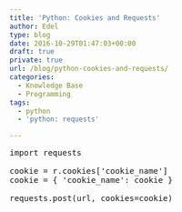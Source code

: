 ```yaml
---
title: 'Python: Cookies and Requests'
author: Edel
type: blog
date: 2016-10-29T01:47:03+00:00
draft: true
private: true
url: /blog/python-cookies-and-requests/
categories:
  - Knowledge Base
  - Programming
tags:
  - python
  - 'python: requests'

---
```

<pre>import requests

cookie = r.cookies['cookie_name']
cookie = { 'cookie_name': cookie }

requests.post(url, cookies=cookie)</pre>


